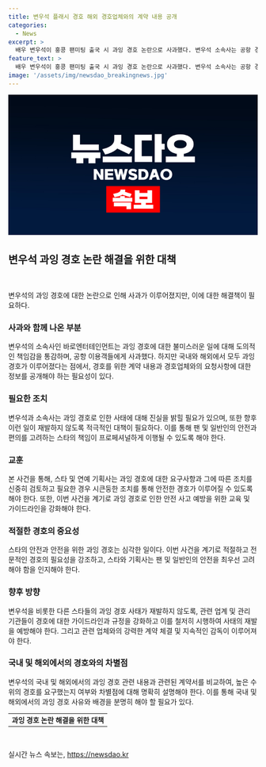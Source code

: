 ```yaml
---
title: 변우석 플래시 경호 해외 경호업체와의 계약 내용 공개
categories:
  - News
excerpt: >
  배우 변우석이 홍콩 팬미팅 출국 시 과잉 경호 논란으로 사과했다. 변우석 소속사는 공항 경호원의 불미스러운 행동에 대해 사과하며, 경호 업체와의 계약 내용을 공개해야 하는 요구가 이뤄졌다. 또한, 해외에서도 경호원이 플래시를 사용했다는 의구심에 대한 해명이 필요하다. 이러한 과잉경호 행위는 안전 문제뿐만 아니라 팬들과 일반인의 불편함을 초래할 수 있으므로, 독단적인 행위 여부를 확인하고 재발을 막아야 한다.
feature_text: >
  배우 변우석이 홍콩 팬미팅 출국 시 과잉 경호 논란으로 사과했다. 변우석 소속사는 공항 경호원의 불미스러운 행동에 대해 사과하며, 경호 업체와의 계약 내용을 공개해야 하는 요구가 이뤄졌다. 또한, 해외에서도 경호원이 플래시를 사용했다는 의구심에 대한 해명이 필요하다. 이러한 과잉경호 행위는 안전 문제뿐만 아니라 팬들과 일반인의 불편함을 초래할 수 있으므로, 독단적인 행위 여부를 확인하고 재발을 막아야 한다.
image: '/assets/img/newsdao_breakingnews.jpg'
---
```


<p><img src="/assets/img/newsdao_breakingnews.jpg" alt="bookingtag 속보" /></p>

<h2 data-ke-size="size26">변우석 과잉 경호 논란 해결을 위한 대책</h2>

<p data-ke-size="size16">&nbsp;</p>

<p>변우석의 과잉 경호에 대한 논란으로 인해 사과가 이루어졌지만, 이에 대한 해결책이 필요하다.</p>

<h3>사과와 함께 나온 부분</h3>

<p data-ke-size="size16">변우석의 소속사인 바로엔터테인먼트는 과잉 경호에 대한 불미스러운 일에 대해 도의적인 책임감을 통감하며, 공항 이용객들에게 사과했다. 하지만 국내와 해외에서 모두 과잉 경호가 이루어졌다는 점에서, 경호를 위한 계약 내용과 경호업체와의 요청사항에 대한 정보를 공개해야 하는 필요성이 있다.</p>

<h3>필요한 조치</h3>

<p data-ke-size="size16">변우석과 소속사는 과잉 경호로 인한 사태에 대해 진실을 밝힐 필요가 있으며, 또한 향후 이런 일이 재발하지 않도록 적극적인 대책이 필요하다. 이를 통해 팬 및 일반인의 안전과 편의를 고려하는 스타의 책임이 프로페셔널하게 이행될 수 있도록 해야 한다.</p>

<h3>교훈</h3>

<p data-ke-size="size16">본 사건을 통해, 스타 및 연예 기획사는 과잉 경호에 대한 요구사항과 그에 따른 조치를 신중히 검토하고 필요한 경우 시큰둥한 조치를 통해 안전한 경호가 이루어질 수 있도록 해야 한다. 또한, 이번 사건을 계기로 과잉 경호로 인한 안전 사고 예방을 위한 교육 및 가이드라인을 강화해야 한다.</p>

<h3>적절한 경호의 중요성</h3>

<p data-ke-size="size16">스타의 안전과 안전을 위한 과잉 경호는 심각한 일이다. 이번 사건을 계기로 적절하고 전문적인 경호의 필요성을 강조하고, 스타와 기획사는 팬 및 일반인의 안전을 최우선 고려해야 함을 인지해야 한다.</p>

<h3>향후 방향</h3>

<p data-ke-size="size16">변우석을 비롯한 다른 스타들의 과잉 경호 사태가 재발하지 않도록, 관련 업계 및 관리 기관들이 경호에 대한 가이드라인과 규정을 강화하고 이를 철저히 시행하여 사태의 재발을 예방해야 한다. 그리고 관련 업체와의 강력한 계약 체결 및 지속적인 감독이 이루어져야 한다.</p>

<h3>국내 및 해외에서의 경호와의 차별점</h3>

<p data-ke-size="size16">변우석의 국내 및 해외에서의 과잉 경호 관련 내용과 관련된 계약서를 비교하여, 높은 수위의 경호를 요구했는지 여부와 차별점에 대해 명확히 설명해야 한다. 이를 통해 국내 및 해외에서의 과잉 경호 사유와 배경을 분명히 해야 할 필요가 있다.</p>

<table>
    <tr>
        <td style="text-align: center; height: 17px;"><b>과잉 경호 논란 해결을 위한 대책</b></td>
    </tr>
</table>

<p data-ke-size="size16">&nbsp;</p>
실시간 뉴스 속보는, <a href="https://newsdao.kr" rel="dofollow">https://newsdao.kr</a>


